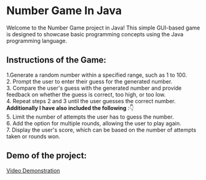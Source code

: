 # Number Game In Java<br>

Welcome to the Number Game project in Java! This simple GUI-based game is designed to showcase basic programming concepts using the Java programming language.<br>

## Instructions of the Game:
1.Generate a random number within a specified range, such as 1 to 100.<br>
2. Prompt the user to enter their guess for the generated number.<br>
3. Compare the user's guess with the generated number and provide feedback on whether the guess is correct, too high, or too low.<br>
4. Repeat steps 2 and 3 until the user guesses the correct number.<br>
**Additionally I have also included the following** :👇<br>
5. Limit the number of attempts the user has to guess the number.<br>
6. Add the option for multiple rounds, allowing the user to play again.<br>
7. Display the user's score, which can be based on the number of attempts taken or rounds won.<br>

## Demo of the project:

[Video Demonstration](https://github.com/MLakshmipraharsha07/Codeway/assets/98521185/542140ac-0af6-4a7a-86ad-672b76c9207c)
